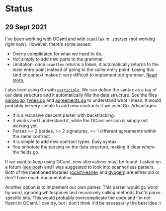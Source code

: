 # Status

## 29 Sept 2021

I've been working with OCaml and with `ocamllex` in [../parser](../parser) (not working right now). However, there's some issues:

- Overly complicated for what we need to do.
- Not simply to add new parts to the grammar.
- Limitation: once `ocamllex` returns a token, it automatically returns to the main entry point instead of going to the caller entry point. Losing this kind of context makes it very difficult to implement our grammar. [Read more.](https://medium.com/@huund/recipes-for-ocamllex-bb4efa0afe53)

I also tried using Go with [`participle`](https://github.com/alecthomas/participle). We can define the syntax as a tag of our data structure and it automatically fills the data structure. See the files [parser.go](../parser-go/parser.go),  [types.go](../parser-go/types.go) and  [agreements.go](../parser-go/agreements.go) to understand what I mean. It would probably be very simple to add new contracts if we used Go. Advantages:

- It is a recursive descent parser with backtracking.
- It works and I understand it, while the OCaml version is simply not working yet.
- Parses >= 2 parties, >= 2 signatures, >= 1 different agreements within the same contract.
- It is simple to add new contract types. Easy syntax.
- You annotate the parsing on the data structure, making it clear where the fields go.

If we want to keep using OCaml, new alternatives must be found: I asked on a forum ([see post](https://discuss.ocaml.org/t/define-literals-on-parser-using-ocamlyacc-menhir/8541)) and I was suggested to look into scannerless parsers. Both of the mentioned libraries ([ocaml-earley](https://github.com/rlepigre/ocaml-earley) and [dypgen](http://dypgen.free.fr/)) are either old or don't have much documentation.

Another option is to implement our own parser. This parser would go word by word, ignoring whitespaces and recursively calling methods that'd parse specific bits. This would probably overcomplicate the code and I'm not fluent in OCaml. I can try, but I don't think it'd be necessarily the best idea :)
